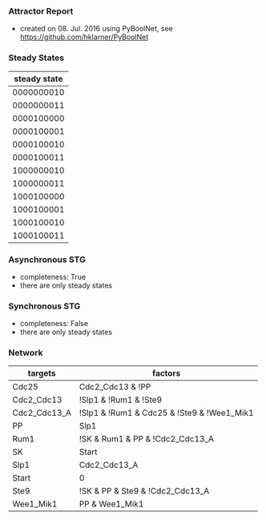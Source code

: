 

### Attractor Report
 * created on 08. Jul. 2016 using PyBoolNet, see https://github.com/hklarner/PyBoolNet

### Steady States
| steady state |
| ------------ | 
| 0000000010   |
| 0000000011   |
| 0000100000   |
| 0000100001   |
| 0000100010   |
| 0000100011   |
| 1000000010   |
| 1000000011   |
| 1000100000   |
| 1000100001   |
| 1000100010   |
| 1000100011   |

### Asynchronous STG
 * completeness: True
 * there are only steady states

### Synchronous STG
 * completeness: False
 * there are only steady states

### Network
| targets      | factors                                                                                                                                                                                       |
| ------------ | --------------------------------------------------------------------------------------------------------------------------------------------------------------------------------------------- |
| Cdc25        | Cdc2_Cdc13 & !PP | Cdc25 & !PP | Cdc2_Cdc13 & Cdc25                                                                                                                                           |
| Cdc2_Cdc13   | !Slp1 & !Rum1 & !Ste9                                                                                                                                                                         |
| Cdc2_Cdc13_A | !Slp1 & !Rum1 & Cdc25 & !Ste9 & !Wee1_Mik1                                                                                                                                                    |
| PP           | Slp1                                                                                                                                                                                          |
| Rum1         | !SK & Rum1 & PP & !Cdc2_Cdc13_A | !SK & !Cdc2_Cdc13 & PP & Rum1 | !SK & !Cdc2_Cdc13 & Rum1 & !Cdc2_Cdc13_A | !SK & !Cdc2_Cdc13 & PP & !Cdc2_Cdc13_A | !Cdc2_Cdc13 & PP & Rum1 & !Cdc2_Cdc13_A |
| SK           | Start                                                                                                                                                                                         |
| Slp1         | Cdc2_Cdc13_A                                                                                                                                                                                  |
| Start        | 0                                                                                                                                                                                             |
| Ste9         | !SK & PP & Ste9 & !Cdc2_Cdc13_A | !SK & !Cdc2_Cdc13 & PP & Ste9 | !SK & !Cdc2_Cdc13 & Ste9 & !Cdc2_Cdc13_A | !Cdc2_Cdc13 & PP & Ste9 & !Cdc2_Cdc13_A | !SK & !Cdc2_Cdc13 & PP & !Cdc2_Cdc13_A |
| Wee1_Mik1    | PP & Wee1_Mik1 | !Cdc2_Cdc13 & Wee1_Mik1 | !Cdc2_Cdc13 & PP                                                                                                                                   |

